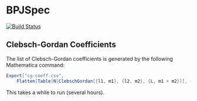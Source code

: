 # BPJSpec

[![Build Status](https://travis-ci.org/mweastwood/BPJSpec.jl.svg?branch=master)](https://travis-ci.org/mweastwood/BPJSpec.jl)

## Clebsch-Gordan Coefficients

The list of Clebsch-Gordan coefficients is generated by the following Mathematica command:
```mathematica
Export["cg-coeff.csv", 
    Flatten[Table[N[ClebschGordan[{l1, m1}, {l2, m2}, {L, m1 + m2}]], {l1, 0, 10}, {m1, 0, l1}, {l2, 0, 100}, {m2, 0, l2}, {L, Max[Abs[l1 - l2], m1 + m2], l1 + l2}]]]
```
This takes a while to run (several hours).
